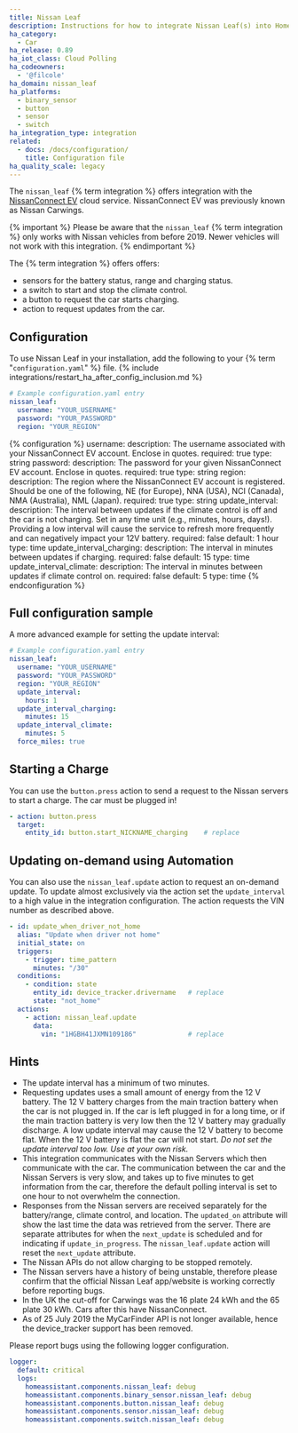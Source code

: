 ```yaml
---
title: Nissan Leaf
description: Instructions for how to integrate Nissan Leaf(s) into Home Assistant.
ha_category:
  - Car
ha_release: 0.89
ha_iot_class: Cloud Polling
ha_codeowners:
  - '@filcole'
ha_domain: nissan_leaf
ha_platforms:
  - binary_sensor
  - button
  - sensor
  - switch
ha_integration_type: integration
related:
  - docs: /docs/configuration/
    title: Configuration file
ha_quality_scale: legacy
---
```


The `nissan_leaf` {% term integration %} offers integration with the [NissanConnect EV](https://www.nissan.co.uk/dashboard.html) cloud service. NissanConnect EV was previously known as Nissan Carwings.

{% important %}
Please be aware that the `nissan_leaf` {% term integration %} only works with Nissan vehicles from before 2019. Newer vehicles will not work with this integration.
{% endimportant %}

The {% term integration %} offers offers:

- sensors for the battery status, range and charging status.
- a switch to start and stop the climate control.
- a button to request the car starts charging.
- action to request updates from the car.

## Configuration

To use Nissan Leaf in your installation, add the following to your {% term "`configuration.yaml`" %} file.
{% include integrations/restart_ha_after_config_inclusion.md %}

```yaml
# Example configuration.yaml entry
nissan_leaf:
  username: "YOUR_USERNAME"
  password: "YOUR_PASSWORD"
  region: "YOUR_REGION"
```

{% configuration %}
username:
  description: The username associated with your NissanConnect EV account. Enclose in quotes.
  required: true
  type: string
password:
  description: The password for your given NissanConnect EV account. Enclose in quotes.
  required: true
  type: string
region:
  description: The region where the NissanConnect EV account is registered. Should be one of the following, NE (for Europe), NNA (USA), NCI (Canada), NMA (Australia), NML (Japan).
  required: true
  type: string
update_interval:
  description: The interval between updates if the climate control is off and the car is not charging. Set in any time unit (e.g.,  minutes, hours, days!). Providing a low interval will cause the service to refresh more frequently and can negatively impact your 12V battery. 
  required: false
  default: 1 hour
  type: time
update_interval_charging:
  description: The interval in minutes between updates if charging.
  required: false
  default: 15
  type: time
update_interval_climate:
  description: The interval in minutes between updates if climate control on.
  required: false
  default: 5
  type: time
{% endconfiguration %}

## Full configuration sample

A more advanced example for setting the update interval:

```yaml
# Example configuration.yaml entry
nissan_leaf:
  username: "YOUR_USERNAME"
  password: "YOUR_PASSWORD"
  region: "YOUR_REGION"
  update_interval:
    hours: 1
  update_interval_charging:
    minutes: 15
  update_interval_climate:
    minutes: 5
  force_miles: true
```

## Starting a Charge

You can use the `button.press` action to send a request to the Nissan servers to start a charge. The car must be plugged in!

```yaml
- action: button.press
  target:
    entity_id: button.start_NICKNAME_charging    # replace
```

## Updating on-demand using Automation

You can also use the `nissan_leaf.update` action to request an on-demand update. To update almost exclusively via the action set the `update_interval` to a high value in the integration configuration.  The action requests the VIN number as described above.

```yaml
- id: update_when_driver_not_home
  alias: "Update when driver not home"
  initial_state: on
  triggers:
    - trigger: time_pattern
      minutes: "/30"
  conditions:
    - condition: state
      entity_id: device_tracker.drivername   # replace
      state: "not_home"
  actions:
    - action: nissan_leaf.update
      data:
        vin: "1HGBH41JXMN109186"             # replace
```

## Hints

- The update interval has a minimum of two minutes.
- Requesting updates uses a small amount of energy from the 12 V battery. The 12 V battery charges from the main traction battery when the car is not plugged in. If the car is left plugged in for a long time, or if the main traction battery is very low then the 12 V battery may gradually discharge. A low update interval may cause the 12 V battery to become flat.  When the 12 V battery is flat the car will not start. _Do not set the update interval too low.  Use at your own risk._
- This integration communicates with the Nissan Servers which then communicate with the car. The communication between the car and the Nissan Servers is very slow, and takes up to five minutes to get information from the car, therefore the default polling interval is set to one hour to not overwhelm the connection.
- Responses from the Nissan servers are received separately for the battery/range, climate control, and location. The `updated_on` attribute will show the last time the data was retrieved from the server. There are separate attributes for when the `next_update` is scheduled and for indicating if `update_in_progress`. The `nissan_leaf.update` action will reset the `next_update` attribute.
- The Nissan APIs do not allow charging to be stopped remotely.
- The Nissan servers have a history of being unstable, therefore please confirm that the official Nissan Leaf app/website is working correctly before reporting bugs.
- In the UK the cut-off for Carwings was the 16 plate 24 kWh and the 65 plate 30 kWh. Cars after this have NissanConnect.
- As of 25 July 2019 the MyCarFinder API is not longer available, hence the device_tracker support has been removed.

Please report bugs using the following logger configuration.

```yaml
logger:
  default: critical
  logs:
    homeassistant.components.nissan_leaf: debug
    homeassistant.components.binary_sensor.nissan_leaf: debug
    homeassistant.components.button.nissan_leaf: debug    
    homeassistant.components.sensor.nissan_leaf: debug
    homeassistant.components.switch.nissan_leaf: debug
```
